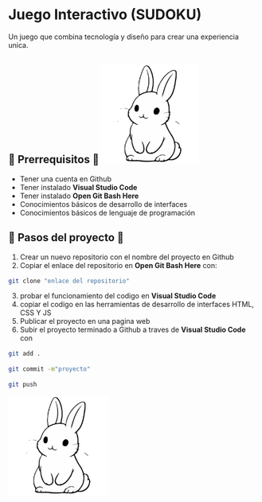 #   Juego Interactivo (SUDOKU)

Un juego que combina tecnología y diseño para crear una experiencia unica. 

##  🐾 Prerrequisitos 🐾<img src="conejito/gbjjjkujjkjhkjk.png" alt="Bunny suavecito" width="200"/>

- Tener una cuenta en Github
- Tener instalado **Visual Studio Code**
- Tener instalado **Open Git Bash Here**
- Conocimientos básicos de desarrollo de interfaces 
- Conocimientos básicos de lenguaje de programación 

##  🐾 Pasos del proyecto 🐾

 1. Crear un nuevo repositorio con el nombre del proyecto en Github
 2. Copiar el enlace del repositorio en **Open Git Bash Here** con:

```bash
git clone "enlace del repositorio"
```
 3. probar el funcionamiento del codigo en **Visual Studio Code**
 4. copiar el codigo en las herramientas de desarrollo de interfaces HTML, CSS Y JS
 5. Publicar el proyecto en una pagina web 
 6. Subir el proyecto terminado a Github a traves de **Visual Studio Code** con
```bash
git add .
```
```bash
git commit -m"proyecto"
```
```bash
git push
```
<img src="conejito/gbjjjkujjkjhkjk.png" alt="Bunny suavecito" width="200"/>